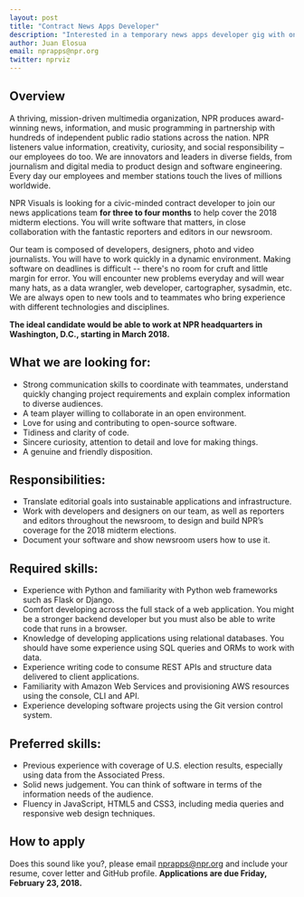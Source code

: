 ```yaml
---
layout: post
title: "Contract News Apps Developer"
description: "Interested in a temporary news apps developer gig with one of the best teams in the industry? We're looking for you."
author: Juan Elosua
email: nprapps@npr.org
twitter: nprviz
---
```


## Overview

A thriving, mission-driven multimedia organization, NPR produces award-winning news, information, and music programming in partnership with hundreds of independent public radio stations across the nation. NPR listeners value information, creativity, curiosity, and social responsibility – our employees do too. We are innovators and leaders in diverse fields, from journalism and digital media to product design and software engineering. Every day our employees and member stations touch the lives of millions worldwide.

NPR Visuals is looking for a civic-minded contract developer to join our news applications team **for three to four months** to help cover the 2018 midterm elections. You will write software that matters, in close collaboration with the fantastic reporters and editors in our newsroom.

Our team is composed of developers, designers, photo and video journalists. You will have to work quickly in a dynamic environment. Making software on deadlines is difficult -- there's no room for cruft and little margin for error. You will encounter new problems everyday and will wear many hats, as a data wrangler, web developer, cartographer, sysadmin, etc. We are always open to new tools and to teammates who bring experience with different technologies and disciplines.

**The ideal candidate would be able to work at NPR headquarters in Washington, D.C., starting in March 2018.**

## What we are looking for:

* Strong communication skills to coordinate with teammates, understand quickly changing project requirements and explain complex information to diverse audiences.
* A team player willing to collaborate in an open environment.
* Love for using and contributing to open-source software.
* Tidiness and clarity of code.
* Sincere curiosity, attention to detail and love for making things.
* A genuine and friendly disposition.

## Responsibilities:

* Translate editorial goals into sustainable applications and infrastructure.
* Work with developers and designers on our team, as well as reporters and editors throughout the newsroom, to design and build NPR’s coverage for the 2018 midterm elections.
* Document your software and show newsroom users how to use it.

## Required skills:

* Experience with Python and familiarity with Python web frameworks such as Flask or Django.
* Comfort developing across the full stack of a web application. You might be a stronger backend developer but you must also be able to write code that runs in a browser.
* Knowledge of developing applications using relational databases. You should have some experience using SQL queries and ORMs to work with data.
* Experience writing code to consume REST APIs and structure data delivered to client applications.
* Familiarity with Amazon Web Services and provisioning AWS resources using the console, CLI and API.
* Experience developing software projects using the Git version control system.

## Preferred skills:

* Previous experience with coverage of U.S. election results, especially using data from the Associated Press.
* Solid news judgement. You can think of software in terms of the information needs of the audience.
* Fluency in JavaScript, HTML5 and CSS3, including media queries and responsive web design techniques.

## How to apply

Does this sound like you?, please email [nprapps@npr.org](mailto:nprapps@npr.org) and include your resume, cover letter and GitHub profile. **Applications are due Friday, February 23, 2018.**
